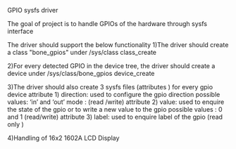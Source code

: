 GPIO sysfs driver

The goal of project is to handle GPIOs of the hardware through sysfs interface

The driver should support the below functionality
1)The driver should create a class "bone_gpios" under /sys/class class_create


2)For every detected GPIO in the device tree, the driver should create a device under /sys/class/bone_gpios device_create


3)The driver should also create 3 sysfs files (attributes ) for every gpio device
attribute 1) direction: used to configure the gpio direction possible values: ‘in’ and ‘out’ mode : (read /write)
attribute 2) value: used to enquire the state of the gpio or to write a new value to the gpio possible values : 0 and 1 (read/write)
attribute 3) label: used to enquire label of the gpio (read only )


4)Handling of 16x2 1602A LCD Display
